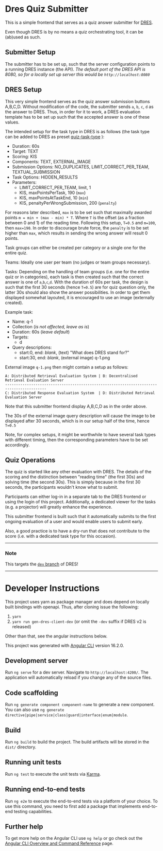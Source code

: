 # Dres Quiz Submitter

This is a simple frontend that serves as a quiz answer submitter for [DRES](https://github.com/dres-dev/DRES).

Even though DRES is by no means a quiz orchestrating tool, it can be (ab)used as such.

## Submitter Setup

The submitter has to be set up, such that the server configuration points to a running DRES instance (the API).
_The default port of the DRES API is 8080, so for a locally set up server this would be `http://localhost:8080`_

## DRES Setup

This very simple frontend serves as the quiz answer submission buttons A,B,C,D.
Without modification of the code, the submitter sends `a`, `b`, `c`, `d` as the answer to DRES.
Thus, in order for it to work, a DRES evaluation template has to be set up such that the accepted answer
is one of these values.

The intended setup for the task type in DRES is as follows (the task type can be added to DRES as preset [quiz-task-type](resources/quiz-task-type.json) ):
* Duration: 60s
* Target: TEXT
* Scoring: KIS
* Components: TEXT, EXTERNAL_IMAGE
* Submission Options: NO_DUPLICATES, LIMIT_CORRECT_PER_TEAM, TEXTUAL_SUBMISSION
* Task Options: HIDDEN_RESULTS
* Parameters:
  * LIMIT_CORRECT_PER_TEAM, limit, 1
  * KIS, maxPointsPerTask, 190 (`max`)
  * KIS, maxPointsAtTaskEnd, 10 (`min`)
  * KIS, penaltyPerWrongSubmission, 200 (`penalty`)

For reasons later described, `max` is to be set such that
maximally awarded points `m = min + (max - min) * T`.
Where `T` is the offset (as a fraction between 0 and 1) of the reading time.
Following this setup, `T=0.5` and `m=100`, then `max=190`.
In order to discourage brute force, the `penalty` is to be set higher than `max`,
which results in sending the wrong answer will result 0 points.

Task groups can either be created per category or a single one for the entire quiz.

Teams: Ideally one user per team (no judges or team groups necessary).

Tasks: Depending on the handling of team groups (i.e. one for the entire quiz or in categories),
each task is then created such that the correct answer is one of `a`,`b`,`c`,`d`.
With the duration of 60s per task, the design is such that the first 30 seconds (hence `T=0.5`)
are for quiz question only, the latter 30s should also show the answer possibilities.
In order to get them displayed somewhat layouted, it is encouraged to use an image (externally created).

Example task:
* Name: q-1
* Collection (_is not affected, leave as is_)
* Duration: 60s (_leave default_)
* Targets:
  * d
* Query descriptions:
  * start:0, end: _blank_, (text) "What does DRES stand for?"
  * start:30, end: _blank_, (external image) q-1.png

External image `q-1.png` then might contain a setup as follows:

```
A: Distributed Retrieval Evaluation System | B: Decentralised Retrieval Evaluation Server
-----------------------------------------------------------------------------------------
C: Distributed Response Evaluation System  | D: Distributed Retrieval Evaluation Server
```
Note that this submitter frontend display A,B,C,D as in the order above.

The 30s of the external image query description will cause the 
image to be displayed after 30 seconds, which is in our setup half of the time, hence `T=0.5`

Note, for complex setups, it might be worthwhile to have several task types with different timing,
then the corresponding parameters have to be set accordingly.

## Quiz Operations

The quiz is started like any other evaluation with DRES.
The details of the scoring and the distinction between "reading time" (the first 30s)
and solving time (the second 30s). This is simply because in the first 30 seconds,
the participants wouldn't know what to submit.

Participants can either log-in in a separate tab to the DRES frontend or using the login of this project.
Additionally, a dedicated viewer for the tasks (e.g. a projector) will greatly enhance the experience.

This submitter frontend is built such that it automatically submits to the first ongoing evaluation of a user
and would enable users to submit early.

Also, a good practice is to have a dry-run that does not contribute to the score (i.e. with a dedicated task type for this occasion).

---
### Note

This targets the [`dev` branch](https://github.com/dres-dev/DRES/tree/dev) of DRES!

---

# Developer  Instructions

This project uses yarn as package manager and does depend on locally built bindings with openapi.
Thus, after cloning issue the following:

1. `yarn`
2. `yarn run gen-dres-client-dev` (or omit the `-dev` suffix if DRES v2 is released)

Other than that, see the angular instructions below.

This project was generated with [Angular CLI](https://github.com/angular/angular-cli) version 16.2.0.

## Development server

Run `ng serve` for a dev server. Navigate to `http://localhost:4200/`. The application will automatically reload if you change any of the source files.

## Code scaffolding

Run `ng generate component component-name` to generate a new component. You can also use `ng generate directive|pipe|service|class|guard|interface|enum|module`.

## Build

Run `ng build` to build the project. The build artifacts will be stored in the `dist/` directory.

## Running unit tests

Run `ng test` to execute the unit tests via [Karma](https://karma-runner.github.io).

## Running end-to-end tests

Run `ng e2e` to execute the end-to-end tests via a platform of your choice. To use this command, you need to first add a package that implements end-to-end testing capabilities.

## Further help

To get more help on the Angular CLI use `ng help` or go check out the [Angular CLI Overview and Command Reference](https://angular.io/cli) page.

